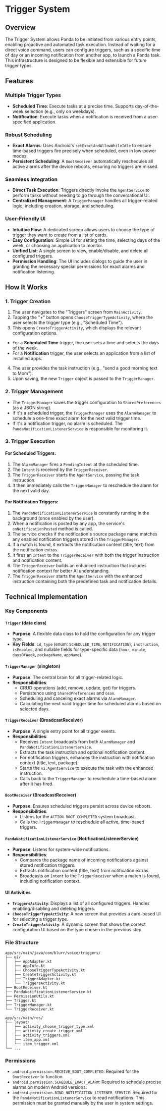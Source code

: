 # Trigger System

## Overview
The Trigger System allows Panda to be initiated from various entry points, enabling proactive and automated task execution. Instead of waiting for a direct voice command, users can configure triggers, such as a specific time of day or an incoming notification from another app, to launch a Panda task. This infrastructure is designed to be flexible and extensible for future trigger types.

## Features

### Multiple Trigger Types
- **Scheduled Time**: Execute tasks at a precise time. Supports day-of-the-week selection (e.g., only on weekdays).
- **Notification**: Execute tasks when a notification is received from a user-specified application.

### Robust Scheduling
- **Exact Alarms**: Uses Android's `setExactAndAllowWhileIdle` to ensure time-based triggers fire precisely when scheduled, even in low-power modes.
- **Persistent Scheduling**: A `BootReceiver` automatically reschedules all active alarms after the device reboots, ensuring no triggers are missed.

### Seamless Integration
- **Direct Task Execution**: Triggers directly invoke the `AgentService` to perform tasks without needing to go through the conversational UI.
- **Centralized Management**: A `TriggerManager` handles all trigger-related logic, including creation, storage, and scheduling.

### User-Friendly UI
- **Intuitive Flow**: A dedicated screen allows users to choose the type of trigger they want to create from a list of cards.
- **Easy Configuration**: Simple UI for setting the time, selecting days of the week, or choosing an application to monitor.
- **Unified List**: A single screen to view, enable/disable, and delete all configured triggers.
- **Permission Handling**: The UI includes dialogs to guide the user in granting the necessary special permissions for exact alarms and notification listening.

## How It Works

### 1. Trigger Creation
1.  The user navigates to the "Triggers" screen from `MainActivity`.
2.  Tapping the "+" button opens `ChooseTriggerTypeActivity`, where the user selects the trigger type (e.g., "Scheduled Time").
3.  This opens `CreateTriggerActivity`, which displays the relevant configuration options.
  *   For a **Scheduled Time** trigger, the user sets a time and selects the days of the week.
  *   For a **Notification** trigger, the user selects an application from a list of installed apps.
4.  The user provides the task instruction (e.g., "send a good morning text to Mom").
5.  Upon saving, the new `Trigger` object is passed to the `TriggerManager`.

### 2. Trigger Management
- The `TriggerManager` saves the trigger configuration to `SharedPreferences` (as a JSON string).
- If it's a scheduled trigger, the `TriggerManager` uses the `AlarmManager` to schedule a one-time exact alarm for the next valid trigger time.
- If it's a notification trigger, no alarm is scheduled. The `PandaNotificationListenerService` is responsible for monitoring it.

### 3. Trigger Execution
#### For Scheduled Triggers:
1.  The `AlarmManager` fires a `PendingIntent` at the scheduled time.
2.  The `Intent` is received by the `TriggerReceiver`.
3.  The `TriggerReceiver` starts the `AgentService`, passing the task instruction.
4.  It then immediately calls the `TriggerManager` to reschedule the alarm for the next valid day.

#### For Notification Triggers:
1.  The `PandaNotificationListenerService` is constantly running in the background (once enabled by the user).
2.  When a notification is posted by any app, the service's `onNotificationPosted` method is called.
3.  The service checks if the notification's source package name matches any enabled notification triggers stored in the `TriggerManager`.
4.  If a match is found, it extracts the notification content (title, text) from the notification extras.
5.  It fires an `Intent` to the `TriggerReceiver` with both the trigger instruction and notification content.
6.  The `TriggerReceiver` builds an enhanced instruction that includes notification context for better AI understanding.
7.  The `TriggerReceiver` starts the `AgentService` with the enhanced instruction containing both the predefined task and notification details.

## Technical Implementation

### Key Components

#### `Trigger` (data class)
- **Purpose**: A flexible data class to hold the configuration for any trigger type.
- **Key Fields**: `id`, `type` (enum: `SCHEDULED_TIME`, `NOTIFICATION`), `instruction`, `isEnabled`, and nullable fields for type-specific data (`hour`, `minute`, `daysOfWeek`, `packageName`, `appName`).

#### `TriggerManager` (singleton)
- **Purpose**: The central brain for all trigger-related logic.
- **Responsibilities**:
  - CRUD operations (add, remove, update, get) for triggers.
  - Persistence using `SharedPreferences` and `Gson`.
  - Scheduling and canceling exact alarms via `AlarmManager`.
  - Calculating the next valid trigger time for scheduled alarms based on selected days.

#### `TriggerReceiver` (BroadcastReceiver)
- **Purpose**: A single entry point for all trigger events.
- **Responsibilities**:
  - Receives `Intent` broadcasts from both `AlarmManager` and `PandaNotificationListenerService`.
  - Extracts the task instruction and optional notification content.
  - For notification triggers, enhances the instruction with notification context (title, text, package).
  - Starts the `v2.AgentService` to execute the task with the enhanced instruction.
  - Calls back to the `TriggerManager` to reschedule a time-based alarm after it has fired.

#### `BootReceiver` (BroadcastReceiver)
- **Purpose**: Ensures scheduled triggers persist across device reboots.
- **Responsibilities**:
  - Listens for the `ACTION_BOOT_COMPLETED` system broadcast.
  - Calls the `TriggerManager` to reschedule all active, time-based triggers.

#### `PandaNotificationListenerService` (NotificationListenerService)
- **Purpose**: Listens for system-wide notifications.
- **Responsibilities**:
  - Compares the package name of incoming notifications against stored notification triggers.
  - Extracts notification content (title, text) from notification extras.
  - Broadcasts an `Intent` to the `TriggerReceiver` when a match is found, including notification context.

#### UI Activities
- **`TriggersActivity`**: Displays a list of all configured triggers. Handles enabling/disabling and deleting triggers.
- **`ChooseTriggerTypeActivity`**: A new screen that provides a card-based UI for selecting a trigger type.
- **`CreateTriggerActivity`**: A dynamic screen that shows the correct configuration UI based on the type chosen in the previous step.

### File Structure
```
app/src/main/java/com/blurr/voice/triggers/
├── ui/
│   ├── AppAdapter.kt
│   ├── AppInfo.kt
│   ├── ChooseTriggerTypeActivity.kt
│   ├── CreateTriggerActivity.kt
│   ├── TriggerAdapter.kt
│   └── TriggersActivity.kt
├── BootReceiver.kt
├── PandaNotificationListenerService.kt
├── PermissionUtils.kt
├── Trigger.kt
├── TriggerManager.kt
└── TriggerReceiver.kt

app/src/main/res/
├── layout/
│   ├── activity_choose_trigger_type.xml
│   ├── activity_create_trigger.xml
│   ├── activity_triggers.xml
│   ├── item_app.xml
│   └── item_trigger.xml
└── ...
```

### Permissions
- `android.permission.RECEIVE_BOOT_COMPLETED`: Required for the `BootReceiver` to function.
- `android.permission.SCHEDULE_EXACT_ALARM`: Required to schedule precise alarms on modern Android versions.
- `android.permission.BIND_NOTIFICATION_LISTENER_SERVICE`: Required for the `PandaNotificationListenerService` to read notifications. This permission must be granted manually by the user in system settings.
